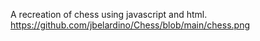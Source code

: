 A recreation of chess using javascript and html.
https://github.com/jbelardino/Chess/blob/main/chess.png

